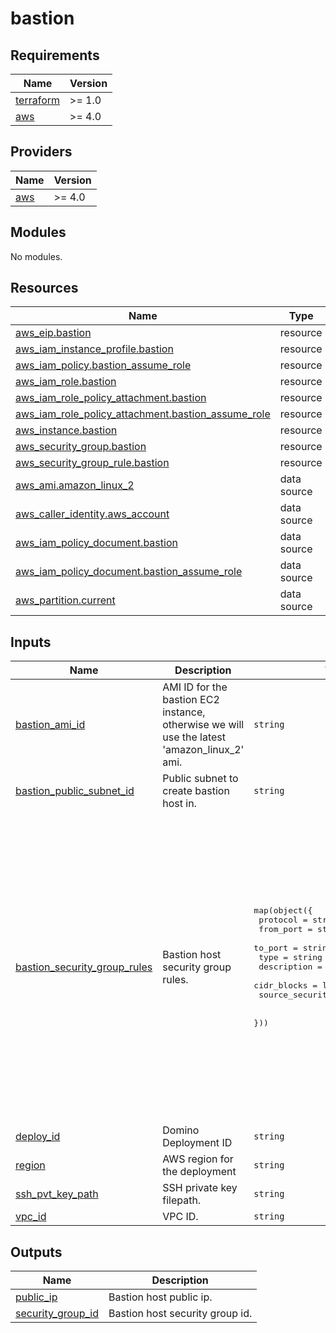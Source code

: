 # bastion

<!-- BEGINNING OF PRE-COMMIT-TERRAFORM DOCS HOOK -->
## Requirements

| Name | Version |
|------|---------|
| <a name="requirement_terraform"></a> [terraform](#requirement\_terraform) | >= 1.0 |
| <a name="requirement_aws"></a> [aws](#requirement\_aws) | >= 4.0 |

## Providers

| Name | Version |
|------|---------|
| <a name="provider_aws"></a> [aws](#provider\_aws) | >= 4.0 |

## Modules

No modules.

## Resources

| Name | Type |
|------|------|
| [aws_eip.bastion](https://registry.terraform.io/providers/hashicorp/aws/latest/docs/resources/eip) | resource |
| [aws_iam_instance_profile.bastion](https://registry.terraform.io/providers/hashicorp/aws/latest/docs/resources/iam_instance_profile) | resource |
| [aws_iam_policy.bastion_assume_role](https://registry.terraform.io/providers/hashicorp/aws/latest/docs/resources/iam_policy) | resource |
| [aws_iam_role.bastion](https://registry.terraform.io/providers/hashicorp/aws/latest/docs/resources/iam_role) | resource |
| [aws_iam_role_policy_attachment.bastion](https://registry.terraform.io/providers/hashicorp/aws/latest/docs/resources/iam_role_policy_attachment) | resource |
| [aws_iam_role_policy_attachment.bastion_assume_role](https://registry.terraform.io/providers/hashicorp/aws/latest/docs/resources/iam_role_policy_attachment) | resource |
| [aws_instance.bastion](https://registry.terraform.io/providers/hashicorp/aws/latest/docs/resources/instance) | resource |
| [aws_security_group.bastion](https://registry.terraform.io/providers/hashicorp/aws/latest/docs/resources/security_group) | resource |
| [aws_security_group_rule.bastion](https://registry.terraform.io/providers/hashicorp/aws/latest/docs/resources/security_group_rule) | resource |
| [aws_ami.amazon_linux_2](https://registry.terraform.io/providers/hashicorp/aws/latest/docs/data-sources/ami) | data source |
| [aws_caller_identity.aws_account](https://registry.terraform.io/providers/hashicorp/aws/latest/docs/data-sources/caller_identity) | data source |
| [aws_iam_policy_document.bastion](https://registry.terraform.io/providers/hashicorp/aws/latest/docs/data-sources/iam_policy_document) | data source |
| [aws_iam_policy_document.bastion_assume_role](https://registry.terraform.io/providers/hashicorp/aws/latest/docs/data-sources/iam_policy_document) | data source |
| [aws_partition.current](https://registry.terraform.io/providers/hashicorp/aws/latest/docs/data-sources/partition) | data source |

## Inputs

| Name | Description | Type | Default | Required |
|------|-------------|------|---------|:--------:|
| <a name="input_bastion_ami_id"></a> [bastion\_ami\_id](#input\_bastion\_ami\_id) | AMI ID for the bastion EC2 instance, otherwise we will use the latest 'amazon\_linux\_2' ami. | `string` | `""` | no |
| <a name="input_bastion_public_subnet_id"></a> [bastion\_public\_subnet\_id](#input\_bastion\_public\_subnet\_id) | Public subnet to create bastion host in. | `string` | n/a | yes |
| <a name="input_bastion_security_group_rules"></a> [bastion\_security\_group\_rules](#input\_bastion\_security\_group\_rules) | Bastion host security group rules. | <pre>map(object({<br>    protocol                 = string<br>    from_port                = string<br>    to_port                  = string<br>    type                     = string<br>    description              = string<br>    cidr_blocks              = list(string)<br>    source_security_group_id = string<br><br>  }))</pre> | <pre>{<br>  "bastion_inbound_ssh": {<br>    "cidr_blocks": [<br>      "0.0.0.0/0"<br>    ],<br>    "description": "Inbound ssh",<br>    "from_port": "22",<br>    "protocol": "-1",<br>    "source_security_group_id": null,<br>    "to_port": "22",<br>    "type": "ingress"<br>  },<br>  "bastion_outbound_traffic": {<br>    "cidr_blocks": [<br>      "0.0.0.0/0"<br>    ],<br>    "description": "Allow all outbound traffic by default",<br>    "from_port": "0",<br>    "protocol": "-1",<br>    "source_security_group_id": null,<br>    "to_port": "0",<br>    "type": "egress"<br>  }<br>}</pre> | no |
| <a name="input_deploy_id"></a> [deploy\_id](#input\_deploy\_id) | Domino Deployment ID | `string` | n/a | yes |
| <a name="input_region"></a> [region](#input\_region) | AWS region for the deployment | `string` | n/a | yes |
| <a name="input_ssh_pvt_key_path"></a> [ssh\_pvt\_key\_path](#input\_ssh\_pvt\_key\_path) | SSH private key filepath. | `string` | n/a | yes |
| <a name="input_vpc_id"></a> [vpc\_id](#input\_vpc\_id) | VPC ID. | `string` | n/a | yes |

## Outputs

| Name | Description |
|------|-------------|
| <a name="output_public_ip"></a> [public\_ip](#output\_public\_ip) | Bastion host public ip. |
| <a name="output_security_group_id"></a> [security\_group\_id](#output\_security\_group\_id) | Bastion host security group id. |
<!-- END OF PRE-COMMIT-TERRAFORM DOCS HOOK -->
